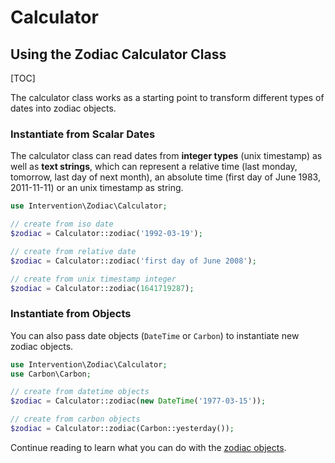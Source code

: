 # Calculator
## Using the Zodiac Calculator Class

[TOC]

The calculator class works as a starting point to transform different types of
dates into zodiac objects.

### Instantiate from Scalar Dates

The calculator class can read dates from **integer types** (unix timestamp) as
well as **text strings**, which can represent a relative time (last monday,
tomorrow, last day of next month), an absolute time (first day of June 1983,
2011-11-11) or an unix timestamp as string.

```php
use Intervention\Zodiac\Calculator;

// create from iso date
$zodiac = Calculator::zodiac('1992-03-19');

// create from relative date
$zodiac = Calculator::zodiac('first day of June 2008');

// create from unix timestamp integer
$zodiac = Calculator::zodiac(1641719287);
```

### Instantiate from Objects

You can also pass date objects (`DateTime` or `Carbon`) to instantiate new zodiac objects.

```php
use Intervention\Zodiac\Calculator;
use Carbon\Carbon;

// create from datetime objects
$zodiac = Calculator::zodiac(new DateTime('1977-03-15'));

// create from carbon objects
$zodiac = Calculator::zodiac(Carbon::yesterday());
```

Continue reading to learn what you can do with the [zodiac objects](/v5/api/zodiac).
